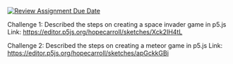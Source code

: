 [![Review Assignment Due Date](https://classroom.github.com/assets/deadline-readme-button-24ddc0f5d75046c5622901739e7c5dd533143b0c8e959d652212380cedb1ea36.svg)](https://classroom.github.com/a/fOgSn8sg)


Challenge 1: Described the steps on creating a space invader game in p5.js
Link: https://editor.p5js.org/hopecarroll/sketches/Xck2IH4tL

Challenge 2: Described the steps on creating a meteor game in p5.js
Link: https://editor.p5js.org/hopecarroll/sketches/apGckkGBi
